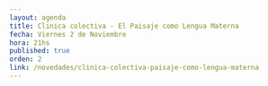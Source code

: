 ```yaml
---
layout: agenda
title: Clinica colectiva - El Paisaje como Lengua Materna
fecha: Viernes 2 de Noviembre
hora: 21hs
published: true
orden: 2
link: /novedades/clinica-colectiva-paisaje-como-lengua-materna
---
```


